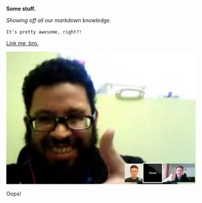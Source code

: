**Some stuff.**

*Showing off all our markdown knowledge.*

    It's pretty awesome, right?!

[Link me, bro.](http://www.google.com)

![Oscar & Noah](Oscar_Noah.PNG)


Oops!

